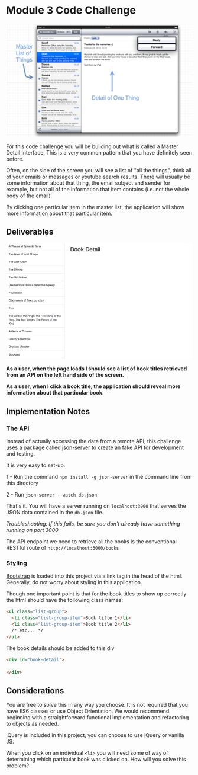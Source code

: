 # Module 3 Code Challenge
![Master-Detail](Master-Detail.png)

For this code challenge you will be building out what is called a Master Detail Interface.  This is a very common pattern that you have definitely seen before.

Often, on the side of the screen you will see a list of "all the things", think all of your emails or messages or youtube search results. There will usually be some information about that thing, the email subject and sender for example, but not all of the information that item contains (i.e. not the whole body of the email).

By clicking one particular item in the master list, the application will show more information about that particular item.

## Deliverables

![book gif](master_detail_book_gif.gif)

**As a user, when the page loads I should see a list of book titles retrieved from an API on the left hand side of the screen.**

**As a user, when I click a book title, the application should reveal more information about that particular book.**


## Implementation Notes

### The API

Instead of actually accessing the data from a remote API, this challenge uses a package called [json-server](https://github.com/typicode/json-server) to create an fake API for development and testing.

It is very easy to set-up.

1 - Run the command `npm install -g json-server` in the command line from this directory

2 - Run  `json-server --watch db.json`

That's it. You will have a server running on `localhost:3000` that serves the JSON data contained in the `db.json` file.

*Troubleshooting: If this fails, be sure you don't already have something running on port 3000*

The API endpoint we need to retrieve all the books is the conventional RESTful route of `http://localhost:3000/books`

### Styling

[Bootstrap](https://getbootstrap.com/docs/3.3/components/#list-group) is loaded into this project via a link tag in the head of the html. Generally, do not worry about styling in this application.

Though one important point is that for the book titles to show up correctly the html should have the following class names:

```html
<ul class="list-group">
  <li class="list-group-item">Book title 1</li>
  <li class="list-group-item">Book title 2</li>
  /* etc... */
</ul>
```

The book details should be added to this div

```html
<div id="book-detail">

</div>
```

## Considerations

You are free to solve this in any way you choose. It is not required that you have ES6 classes or use Object Orientation. We would recommend beginning with a straightforward functional implementation and refactoring to objects as needed.

jQuery is included in this project, you can choose to use jQuery or vanilla JS.

When you click on an individual `<li>` you will need some of way of determining which particular book was clicked on. How will you solve this problem?
